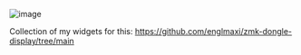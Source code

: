 ![image](https://github.com/user-attachments/assets/d729c6fe-e9f7-4c85-8f4c-31a2c69a9494)

Collection of my widgets for this:
https://github.com/englmaxi/zmk-dongle-display/tree/main
